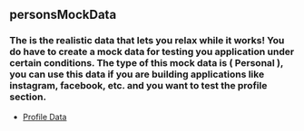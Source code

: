 ## personsMockData

### The is the realistic data that lets you relax while it works! You do have to create a mock data for testing you application under certain conditions. The type of this mock data is ( Personal ), you can use this data if you are building applications like instagram, facebook, etc. and you want to test the profile section.

 - [Profile Data](https://venu-raw.github.io/personsMockData/profileData.json)
